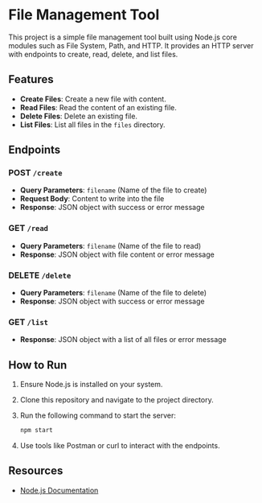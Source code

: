 # File Management Tool

This project is a simple file management tool built using Node.js core modules such as File System, Path, and HTTP. It provides an HTTP server with endpoints to create, read, delete, and list files.

## Features

- **Create Files**: Create a new file with content.
- **Read Files**: Read the content of an existing file.
- **Delete Files**: Delete an existing file.
- **List Files**: List all files in the `files` directory.

## Endpoints

### POST `/create`
- **Query Parameters**: `filename` (Name of the file to create)
- **Request Body**: Content to write into the file
- **Response**: JSON object with success or error message

### GET `/read`
- **Query Parameters**: `filename` (Name of the file to read)
- **Response**: JSON object with file content or error message

### DELETE `/delete`
- **Query Parameters**: `filename` (Name of the file to delete)
- **Response**: JSON object with success or error message

### GET `/list`
- **Response**: JSON object with a list of all files or error message

## How to Run

1. Ensure Node.js is installed on your system.
2. Clone this repository and navigate to the project directory.
3. Run the following command to start the server:

   ```bash
   npm start
   ```

4. Use tools like Postman or curl to interact with the endpoints.

## Resources

- [Node.js Documentation](https://nodejs.org/api/modules.html)